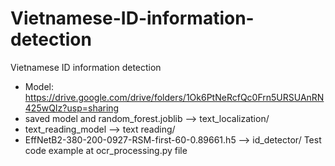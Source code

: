 # Vietnamese-ID-information-detection
Vietnamese ID information detection
- Model: https://drive.google.com/drive/folders/1Ok6PtNeRcfQc0Frn5URSUAnRN425wQIz?usp=sharing
- saved model and random_forest.joblib --> text_localization/
- text_reading_model --> text reading/
- EffNetB2-380-200-0927-RSM-first-60-0.89661.h5 --> id_detector/
Test code example at ocr_processing.py file

